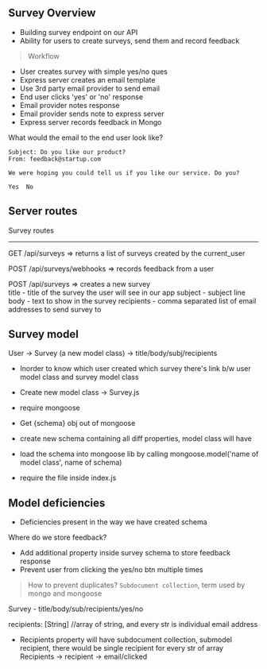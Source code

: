 ## Survey Overview
- Building survey endpoint on our API
- Ability for users to create surveys, send them and record feedback

> Workflow

- User creates survey with simple yes/no ques
- Express server creates an email template
- Use 3rd party email provider to send email
- End user clicks 'yes' or 'no' response
- Email provider notes response
- Email provider sends note to express server
- Express server records feedback in Mongo


What would the email to the end user look like?

```
Subject: Do you like our product?
From: feedback@startup.com

We were hoping you could tell us if you like our service. Do you?

Yes  No

```


## Server routes

Survey routes
_______________

GET /api/surveys => returns a list of surveys created by the current_user

POST /api/surveys/webhooks => records feedback from a user

POST /api/surveys => creates a new survey  
title - title of the survey the user will see in our app 
subject - subject line
body - text to show in the survey
recipients - comma separated list of email addresses to send survey to


## Survey model
User -> Survey (a new model class) -> title/body/subj/recipients

- Inorder to know which user created which survey there's link b/w user model class and survey model class  
- Create new model class -> Survey.js

- require mongoose
- Get {schema} obj out of mongoose
- create new schema containing all diff properties, model class will have
- load the schema into mongoose lib by calling mongoose.model('name of model class', name of schema)
- require the file inside index.js


## Model deficiencies
- Deficiencies present in the way we have created schema


Where do we store feedback?
- Add additional property inside survey schema to store feedback response
- Prevent user from clicking the yes/no btn multiple times


> How to prevent duplicates?
`Subdocument collection`, term used by mongo and mongoose

Survey - title/body/sub/recipients/yes/no

recipients: [String] //array of string, and every str is individual email address

- Recipients property will have subdocument collection, submodel recipient, there would be single recipient for every str of array
Recipients -> recipient -> email/clicked
